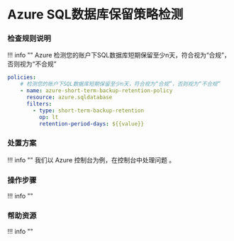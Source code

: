 # Azure SQL数据库保留策略检测


### 检查规则说明
!!! info ""
    Azure  检测您的账户下SQL数据库短期保留至少n天，符合视为“合规”，否则视为“不合规”
    
  ```YAML
  policies:
      # 检测您的账户下SQL数据库短期保留至少n天，符合视为“合规”，否则视为“不合规”
      - name: azure-short-term-backup-retention-policy
        resource: azure.sqldatabase
        filters:
          - type: short-term-backup-retention
            op: lt
            retention-period-days: ${{value}}
  ```

    
### 处置方案
!!! info ""
    我们以 Azure 控制台为例，在控制台中处理问题 。


### 操作步骤
!!! info ""




### 帮助资源
!!! info ""
    